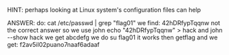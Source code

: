 HINT:
perhaps looking at Linux system's configuration files can help

ANSWER:
do:
cat /etc/passwd | grep "flag01"
we find:
42hDRfypTqqnw
not the correct answer so we use john
echo "42hDRfypTqqnw" > hack and john --show hack
we get abcdefg
we do su flag01 it works then getflag and we get:
f2av5il02puano7naaf6adaaf